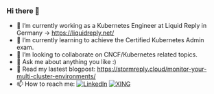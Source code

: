 ### Hi there 👋


- 🔭 I’m currently working as a Kubernetes Engineer at Liquid Reply in Germany -> <a href="https://liquidreply.net/">https://liquidreply.net/</a>
- 🌱 I’m currently learning to achieve the Certified Kubernetes Admin exam.
- 👯 I’m looking to collaborate on CNCF/Kubernetes related topics.
- 💬 Ask me about anything you like :) 
- 💬 Read my lastest blogpost: https://stormreply.cloud/monitor-your-multi-cluster-environments/ 
- 📫 How to reach me: <a href="https://www.linkedin.com/in/florian-stoeber"><img src="https://img.shields.io/badge/LinkedIn--_.svg?style=social&logo=linkedin" alt="LinkedIn"></a> <a href="https://www.xing.com/profile/Florian_Stoeber4"><img src="https://www.xing.com/img/buttons/1_de_btn.gif" alt="XING"></a>

